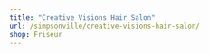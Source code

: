 ```yaml
---
title: "Creative Visions Hair Salon"
url: /simpsonville/creative-visions-hair-salon/
shop: Friseur
---
```

